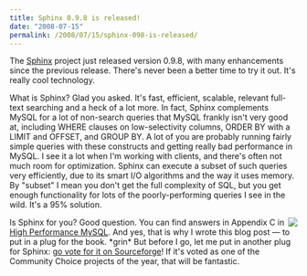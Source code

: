 ```yaml
---
title: Sphinx 0.9.8 is released!
date: "2008-07-15"
permalink: /2008/07/15/sphinx-098-is-released/
---
```

The [Sphinx][1] project just released version 0.9.8, with many enhancements since the previous release. There's never been a better time to try it out. It's really cool technology.

What is Sphinx? Glad you asked. It's fast, efficient, scalable, relevant full-text searching and a heck of a lot more. In fact, Sphinx complements MySQL for a lot of non-search queries that MySQL frankly isn't very good at, including WHERE clauses on low-selectivity columns, ORDER BY with a LIMIT and OFFSET, and GROUP BY. A lot of you are probably running fairly simple queries with these constructs and getting really bad performance in MySQL. I see it a lot when I'm working with clients, and there's often not much room for optimization. Sphinx can execute a subset of such queries very efficiently, due to its smart I/O algorithms and the way it uses memory. By "subset" I mean you don't get the full complexity of SQL, but you get enough functionality for lots of the poorly-performing queries I see in the wild. It's a 95% solution.

<a style="float:right" href="http://sourceforge.net/awards/cca/?project_name=Sphinx&project_url=http%3A//www.sphinxsearch.com/"><img src="http://sphinxsearch.com/g/cca_125x125_finalist.png" border="0" /></a>Is Sphinx for you? Good question. You can find answers in Appendix C in [High Performance MySQL][2]. And yes, that is why I wrote this blog post &#8212; to put in a plug for the book. \*grin\* But before I go, let me put in another plug for Sphinx: [go vote for it on Sourceforge][3]! If it's voted as one of the Community Choice projects of the year, that will be fantastic.

 [1]: http://www.sphinxsearch.com/
 [2]: http://highperfmysql.com/
 [3]: http://sourceforge.net/awards/cca/?project_name=Sphinx&project_url=http%3A//www.sphinxsearch.com/
